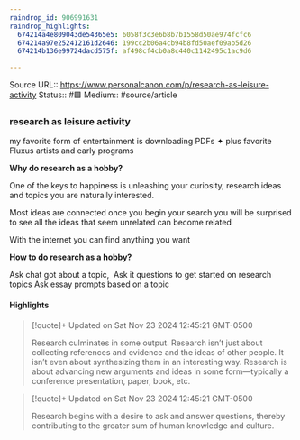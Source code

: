 ```yaml
---
raindrop_id: 906991631
raindrop_highlights:
  674214a4e809043de54365e5: 6058f3c3e6b8b7b1558d50ae974fcfc6
  674214a97e252412161d2646: 199cc2b06a4cb94b8fd50aef09ab5d26
  674214b136e99724dacd575f: af498cf4cb0a8c440c1142495c1ac9d6

---
```


Source URL:: https://www.personalcanon.com/p/research-as-leisure-activity
Status:: #🟩 
Medium:: #source/article


### research as leisure activity

my favorite form of entertainment is downloading PDFs ✦ plus favorite Fluxus artists and early programs

**Why do research as a hobby?**


One of the keys to happiness is unleashing your curiosity, research ideas and topics you are naturally interested.


Most ideas are connected once you begin your search you will be surprised to see all the ideas that seem unrelated can become related 

With the internet you can find anything you want 


**How to do research as a hobby?**


Ask chat got about a topic, 
Ask it questions to get started on research topics
Ask essay prompts based on a topic

#### Highlights


> [!quote]+ Updated on Sat Nov 23 2024 12:45:21 GMT-0500
>
> Research culminates in some output. Research isn’t just about collecting references and evidence and the ideas of other people. It isn’t even about synthesizing them in an interesting way. Research is about advancing new arguments and ideas in some form—typically a conference presentation, paper, book, etc.

> [!quote]+ Updated on Sat Nov 23 2024 12:45:21 GMT-0500
>
> Research begins with a desire to ask and answer questions, thereby contributing to the greater sum of human knowledge and culture.
